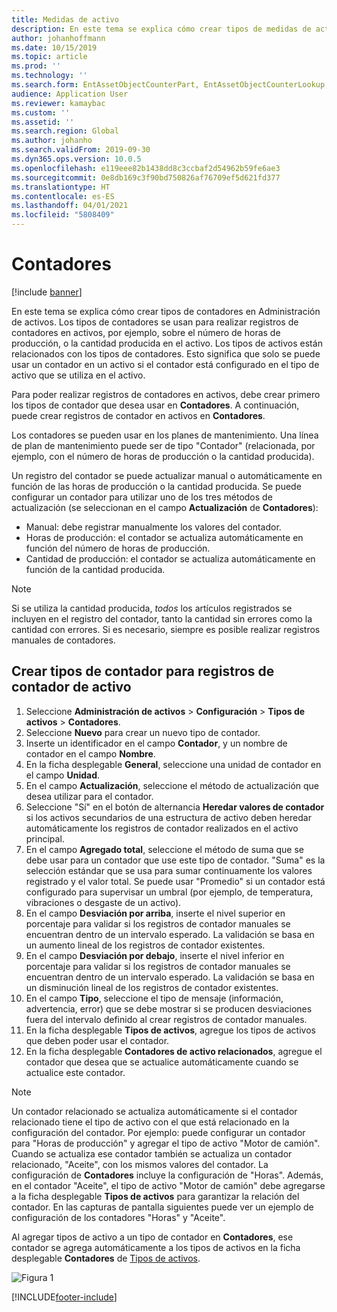 ```yaml
---
title: Medidas de activo
description: En este tema se explica cómo crear tipos de medidas de activo en Administración de activos.
author: johanhoffmann
ms.date: 10/15/2019
ms.topic: article
ms.prod: ''
ms.technology: ''
ms.search.form: EntAssetObjectCounterPart, EntAssetObjectCounterLookup, EntAssetCounterType, EntAssetObjectCounterTotals
audience: Application User
ms.reviewer: kamaybac
ms.custom: ''
ms.assetid: ''
ms.search.region: Global
ms.author: johanho
ms.search.validFrom: 2019-09-30
ms.dyn365.ops.version: 10.0.5
ms.openlocfilehash: e119eee82b1438dd8c3ccbaf2d54962b59fe6ae3
ms.sourcegitcommit: 0e8db169c3f90bd750826af76709ef5d621fd377
ms.translationtype: HT
ms.contentlocale: es-ES
ms.lasthandoff: 04/01/2021
ms.locfileid: "5808409"
---
```

# <a name="counters"></a>Contadores

[!include [banner](../../includes/banner.md)]

En este tema se explica cómo crear tipos de contadores en Administración de activos. Los tipos de contadores se usan para realizar registros de contadores en activos, por ejemplo, sobre el número de horas de producción, o la cantidad producida en el activo. Los tipos de activos están relacionados con los tipos de contadores. Esto significa que solo se puede usar un contador en un activo si el contador está configurado en el tipo de activo que se utiliza en el activo.

Para poder realizar registros de contadores en activos, debe crear primero los tipos de contador que desea usar en **Contadores**. A continuación, puede crear registros de contador en activos en **Contadores**. 

Los contadores se pueden usar en los planes de mantenimiento. Una línea de plan de mantenimiento puede ser de tipo "Contador" (relacionada, por ejemplo, con el número de horas de producción o la cantidad producida). 

Un registro del contador se puede actualizar manual o automáticamente en función de las horas de producción o la cantidad producida. Se puede configurar un contador para utilizar uno de los tres métodos de actualización (se seleccionan en el campo **Actualización** de **Contadores**):
  
- Manual: debe registrar manualmente los valores del contador.  
- Horas de producción: el contador se actualiza automáticamente en función del número de horas de producción.  
- Cantidad de producción: el contador se actualiza automáticamente en función de la cantidad producida.  

>[!NOTE]
>Si se utiliza la cantidad producida, *todos* los artículos registrados se incluyen en el registro del contador, tanto la cantidad sin errores como la cantidad con errores. Si es necesario, siempre es posible realizar registros manuales de contadores.

## <a name="create-counter-types-for-asset-counter-registrations"></a>Crear tipos de contador para registros de contador de activo

1. Seleccione **Administración de activos** > **Configuración** > **Tipos de activos** > **Contadores**.
2. Seleccione **Nuevo** para crear un nuevo tipo de contador.
3. Inserte un identificador en el campo **Contador**, y un nombre de contador en el campo **Nombre**.
4. En la ficha desplegable **General**, seleccione una unidad de contador en el campo **Unidad**.
5. En el campo **Actualización**, seleccione el método de actualización que desea utilizar para el contador.
6. Seleccione "Sí" en el botón de alternancia **Heredar valores de contador** si los activos secundarios de una estructura de activo deben heredar automáticamente los registros de contador realizados en el activo principal.
7. En el campo **Agregado total**, seleccione el método de suma que se debe usar para un contador que use este tipo de contador. "Suma" es la selección estándar que se usa para sumar continuamente los valores registrado y el valor total. Se puede usar "Promedio" si un contador está configurado para supervisar un umbral (por ejemplo, de temperatura, vibraciones o desgaste de un activo). 
8. En el campo **Desviación por arriba**, inserte el nivel superior en porcentaje para validar si los registros de contador manuales se encuentran dentro de un intervalo esperado. La validación se basa en un aumento lineal de los registros de contador existentes.
9. En el campo **Desviación por debajo**, inserte el nivel inferior en porcentaje para validar si los registros de contador manuales se encuentran dentro de un intervalo esperado. La validación se basa en un disminución lineal de los registros de contador existentes.
10. En el campo **Tipo**, seleccione el tipo de mensaje (información, advertencia, error) que se debe mostrar si se producen desviaciones fuera del intervalo definido al crear registros de contador manuales.
11. En la ficha desplegable **Tipos de activos**, agregue los tipos de activos que deben poder usar el contador.
12. En la ficha desplegable **Contadores de activo relacionados**, agregue el contador que desea que se actualice automáticamente cuando se actualice este contador.


>[!NOTE]
>Un contador relacionado se actualiza automáticamente si el contador relacionado tiene el tipo de activo con el que está relacionado en la configuración del contador. Por ejemplo: puede configurar un contador para "Horas de producción" y agregar el tipo de activo "Motor de camión". Cuando se actualiza ese contador también se actualiza un contador relacionado, "Aceite", con los mismos valores del contador. La configuración de **Contadores** incluye la configuración de "Horas". Además, en el contador "Aceite", el tipo de activo "Motor de camión" debe agregarse a la ficha desplegable **Tipos de activos** para garantizar la relación del contador. En las capturas de pantalla siguientes puede ver un ejemplo de configuración de los contadores "Horas" y "Aceite".

Al agregar tipos de activo a un tipo de contador en **Contadores**, ese contador se agrega automáticamente a los tipos de activos en la ficha desplegable **Contadores** de [Tipos de activos](../setup-for-objects/object-types.md).

![Figura 1](media/071-setup-for-objects.png)



[!INCLUDE[footer-include](../../../includes/footer-banner.md)]